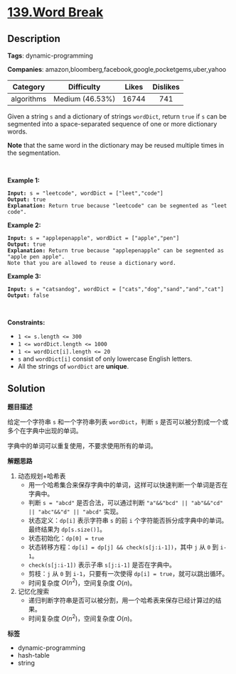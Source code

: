 # [139.Word Break](https://leetcode.com/problems/word-break/description/)

## Description

**Tags**: dynamic-programming

**Companies**: amazon,bloomberg,facebook,google,pocketgems,uber,yahoo

|  Category  |   Difficulty    | Likes | Dislikes |
| :--------: | :-------------: | :---: | :------: |
| algorithms | Medium (46.53%) | 16744 |   741    |

<p>Given a string <code>s</code> and a dictionary of strings <code>wordDict</code>, return <code>true</code> if <code>s</code> can be segmented into a space-separated sequence of one or more dictionary words.</p>
<p><strong>Note</strong> that the same word in the dictionary may be reused multiple times in the segmentation.</p>
<p>&nbsp;</p>
<p><strong class="example">Example 1:</strong></p>
<pre><code><strong>Input:</strong> s = &quot;leetcode&quot;, wordDict = [&quot;leet&quot;,&quot;code&quot;]
<strong>Output:</strong> true
<strong>Explanation:</strong> Return true because &quot;leetcode&quot; can be segmented as &quot;leet code&quot;.</code></pre>
<p><strong class="example">Example 2:</strong></p>
<pre><code><strong>Input:</strong> s = &quot;applepenapple&quot;, wordDict = [&quot;apple&quot;,&quot;pen&quot;]
<strong>Output:</strong> true
<strong>Explanation:</strong> Return true because &quot;applepenapple&quot; can be segmented as &quot;apple pen apple&quot;.
Note that you are allowed to reuse a dictionary word.</code></pre>
<p><strong class="example">Example 3:</strong></p>
<pre><code><strong>Input:</strong> s = &quot;catsandog&quot;, wordDict = [&quot;cats&quot;,&quot;dog&quot;,&quot;sand&quot;,&quot;and&quot;,&quot;cat&quot;]
<strong>Output:</strong> false</code></pre>
<p>&nbsp;</p>
<p><strong>Constraints:</strong></p>
<ul>
  <li><code>1 &lt;= s.length &lt;= 300</code></li>
  <li><code>1 &lt;= wordDict.length &lt;= 1000</code></li>
  <li><code>1 &lt;= wordDict[i].length &lt;= 20</code></li>
  <li><code>s</code> and <code>wordDict[i]</code> consist of only lowercase English letters.</li>
  <li>All the strings of <code>wordDict</code> are <strong>unique</strong>.</li>
</ul>

## Solution

**题目描述**

给定一个字符串 `s` 和一个字符串列表 `wordDict`，判断 `s` 是否可以被分割成一个或多个在字典中出现的单词。

字典中的单词可以重复使用，不要求使用所有的单词。

**解题思路**

1. 动态规划+哈希表
   - 用一个哈希集合来保存字典中的单词，这样可以快速判断一个单词是否在字典中。
   - 判断 `s = "abcd"` 是否合法，可以通过判断 `"a"&&"bcd" || "ab"&&"cd" || "abc"&&"d" || "abcd"` 实现。
   - 状态定义：`dp[i]` 表示字符串 `s` 的前 `i` 个字符能否拆分成字典中的单词。最终结果为 `dp[s.size()]`。
   - 状态初始化：`dp[0] = true`
   - 状态转移方程：`dp[i] = dp[j] && check(s[j:i-1])`，其中 `j` 从 `0` 到 `i-1`。
   - `check(s[j:i-1])` 表示子串 `s[j:i-1]` 是否在字典中。
   - 剪枝：`j` 从 `0` 到 `i-1`，只要有一次使得 `dp[i] = true`，就可以跳出循环。
   - 时间复杂度 $O(n^2)$，空间复杂度 $O(n)$。
2. 记忆化搜索
   - 递归判断字符串是否可以被分割，用一个哈希表来保存已经计算过的结果。
   - 时间复杂度 $O(n^2)$，空间复杂度 $O(n)$。

**标签**

- dynamic-programming
- hash-table
- string
